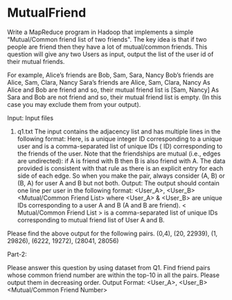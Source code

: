 # MutualFriend

Write a MapReduce program in Hadoop that implements a simple
“Mutual/Common friend list of two friends". The key idea is that if two people
are friend then they have a lot of mutual/common friends. This question will give
any two Users as input, output the list of the user id of their mutual friends.

For example,
Alice’s friends are Bob, Sam, Sara, Nancy
Bob’s friends are Alice, Sam, Clara, Nancy
Sara’s friends are Alice, Sam, Clara, Nancy
As Alice and Bob are friend and so, their mutual friend list is [Sam, Nancy]
As Sara and Bob are not friend and so, their mutual friend list is empty. (In this
case you may exclude them from your output).

Input:
Input files
1. q1.txt
The input contains the adjacency list and has multiple lines in the
following format:
<User><TAB><Friends>
Here, <User> is a unique integer ID corresponding to a unique user and <Friends>
is a comma-separated list of unique IDs (<User> ID) corresponding to the friends of
the user. Note that the friendships are mutual (i.e., edges are undirected): if A is
friend with B then B is also friend with A. The data provided is consistent with that
rule as there is an explicit entry for each side of each edge. So when you make the
pair, always consider (A, B) or (B, A) for user A and B but not both.
Output: The output should contain one line per user in the following
format:
<User_A>, <User_B><TAB><Mutual/Common Friend List>
where <User_A> & <User_B> are unique IDs corresponding to a user A and B (A
and B are friend). < Mutual/Common Friend List > is a comma-separated list of
unique IDs corresponding to mutual friend list of User A and B.
  
Please find the above output for the following pairs.
(0,4), (20, 22939), (1, 29826), (6222, 19272), (28041, 28056)

Part-2:

Please answer this question by using dataset from Q1.
Find friend pairs whose common friend number are within the top-10 in all the pairs. Please
output them in decreasing order.
Output Format:
<User_A>, <User_B><TAB><Mutual/Common Friend Number>
